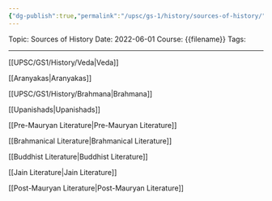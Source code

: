 ```yaml
---
{"dg-publish":true,"permalink":"/upsc/gs-1/history/sources-of-history/","dgHomeLink":true,"dgPassFrontmatter":false}
---
```


Topic: Sources of History
Date: 2022-06-01
Course: {{filename}}
Tags: 

---



[[UPSC/GS1/History/Veda|Veda]]

[[Aranyakas|Aranyakas]]

[[UPSC/GS1/History/Brahmana|Brahmana]]

[[Upanishads|Upanishads]]


[[Pre-Mauryan Literature|Pre-Mauryan Literature]]

[[Brahmanical Literature|Brahmanical Literature]]

[[Buddhist Literature|Buddhist Literature]]

[[Jain Literature|Jain Literature]]

[[Post-Mauryan Literature|Post-Mauryan Literature]]



